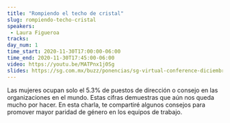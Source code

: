 ```yaml
---
title: "Rompiendo el techo de cristal"
slug: rompiendo-techo-cristal
speakers:
 - Laura Figueroa 
tracks:
day_num: 1
time_start: 2020-11-30T17:00:00-06:00
time_end: 2020-11-30T17:45:00-06:00
video: https://youtu.be/MATPnx1j0Sg
slides: https://sg.com.mx/buzz/ponencias/sg-virtual-conference-diciembre-2020/rompiendo-el-techo-de-cristal
---
```


Las mujeres ocupan solo el 5.3% de puestos de dirección o consejo en las organizaciones en el mundo. Estas cifras demuestras que aún nos queda mucho por hacer. En esta charla, te compartiré algunos consejos para promover mayor paridad de género en los equipos de trabajo.


